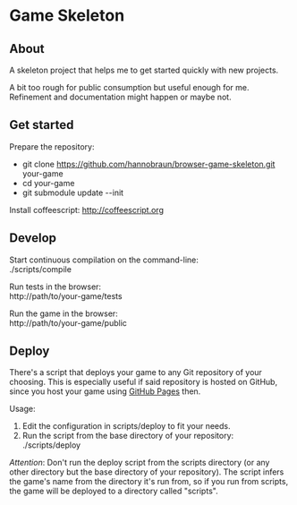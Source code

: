 # Game Skeleton

## About

A skeleton project that helps me to get started quickly with new projects.

A bit too rough for public consumption but useful enough for me. Refinement and
documentation might happen or maybe not.


## Get started

Prepare the repository:

- git clone https://github.com/hannobraun/browser-game-skeleton.git your-game<br />
- cd your-game<br />
- git submodule update --init

Install coffeescript: http://coffeescript.org


## Develop

Start continuous compilation on the command-line:<br />
./scripts/compile

Run tests in the browser:<br />
http://path/to/your-game/tests

Run the game in the browser:<br />
http://path/to/your-game/public


## Deploy

There's a script that deploys your game to any Git repository of your choosing.
This is especially useful if said repository is hosted on GitHub, since you host
your game using [GitHub Pages](http://pages.github.com) then.

Usage:

1. Edit the configuration in scripts/deploy to fit your needs.
1. Run the script from the base directory of your repository: ./scripts/deploy

*Attention*: Don't run the deploy script from the scripts directory (or any
other directory but the base directory of your repository). The script infers
the game's name from the directory it's run from, so if you run from scripts,
the game will be deployed to a directory called "scripts".
